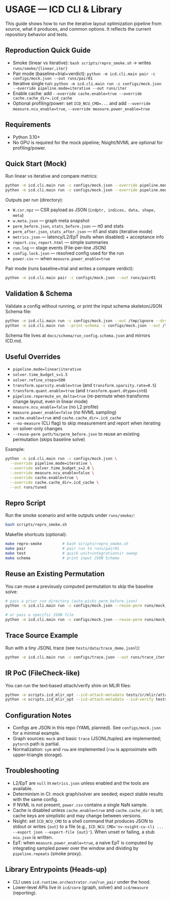 # USAGE — ICD CLI & Library

This guide shows how to run the iterative layout optimization pipeline from source, what it produces, and common options. It reflects the current repository behavior and tests.

## Reproduction Quick Guide
- Smoke (linear vs iterative): `bash scripts/repro_smoke.sh` → writes `runs/smoke/{linear,iter}`
- Pair mode (baseline+trial+verdict): `python -m icd.cli.main pair -c configs/mock.json --out runs/pair01`
- Iterative single run: `python -m icd.cli.main run -c configs/mock.json --override pipeline.mode=iterative --out runs/iter`
- Enable cache: add `--override cache.enable=true --override cache.cache_dir=.icd_cache`
- Optional profiling/power: set `ICD_NCU_CMD=...` and add `--override measure.ncu_enable=true`, `--override measure.power_enable=true`

## Requirements
- Python 3.10+
- No GPU is required for the mock pipeline; Nsight/NVML are optional for profiling/power.

## Quick Start (Mock)

Run linear vs iterative and compare metrics:

```bash
python -m icd.cli.main run -c configs/mock.json --override pipeline.mode=linear   --out runs/mock_linear
python -m icd.cli.main run -c configs/mock.json --override pipeline.mode=iterative --out runs/mock_iter
```

Outputs per run (directory):
- `W.csr.npz` — CSR payload as JSON (`indptr, indices, data, shape, meta`)
- `w.meta.json` — graph meta snapshot
- `perm_before.json`, `stats_before.json` — π0 and stats
- `perm_after.json`, `stats_after.json` — π1 and stats (iterative mode)
- `metrics.json` — latency/L2/EpT (nulls when disabled) + acceptance info
- `report.csv`, `report.html` — simple summaries
- `run.log` — stage events (File-per-line JSON)
- `config.lock.json` — resolved config used for the run
- `power.csv` — when `measure.power_enable=true`

Pair mode (runs baseline+trial and writes a compare verdict):

```bash
python -m icd.cli.main pair -c configs/mock.json --out runs/pair01
```

## Validation & Schema

Validate a config without running, or print the input schema skeleton/JSON Schema file:

```bash
python -m icd.cli.main run -c configs/mock.json --out /tmp/ignore --dry-run
python -m icd.cli.main run --print-schema -c configs/mock.json --out /tmp/ignore
```

Schema file lives at `docs/schema/run_config.schema.json` and mirrors ICD.md.

## Useful Overrides
- `pipeline.mode=linear|iterative`
- `solver.time_budget_s=1.5`
- `solver.refine_steps=500`
- `transform.sparsity.enable=true` (and `transform.sparsity.rate=0.5`)
- `transform.quant.enable=true` (and `transform.quant.dtype=int8`)
- `pipeline.repermute_on_delta=true` (re-permute when transforms change layout, even in linear mode)
- `measure.ncu_enable=false` (no L2 profile)
- `measure.power_enable=false` (no NVML sampling)
- `cache.enable=true` and `cache.cache_dir=.icd_cache`
- `--no-measure` (CLI flag) to skip measurement and report when iterating on solver-only changes
 - `--reuse-perm path/to/perm_before.json` to reuse an existing permutation (skips baseline solve)

Example:

```bash
python -m icd.cli.main run -c configs/mock.json \
  --override pipeline.mode=iterative \
  --override solver.time_budget_s=2.0 \
  --override measure.ncu_enable=false \
  --override cache.enable=true \
  --override cache.cache_dir=.icd_cache \
  --out runs/tuned
```

## Repro Script

Run the smoke scenario and write outputs under `runs/smoke/`:

```bash
bash scripts/repro_smoke.sh
```

Makefile shortcuts (optional):

```bash
make repro-smoke         # bash scripts/repro_smoke.sh
make pair                # pair run to runs/pair01
make test                # quick unit+integration+ir sweep
make schema              # print input JSON Schema
```

## Reuse an Existing Permutation

You can reuse a previously computed permutation to skip the baseline solve:

```bash
# pass a prior run directory (auto-picks perm_before.json)
python -m icd.cli.main run -c configs/mock.json --reuse-perm runs/mock_linear --out runs/reuse_example

# or pass a specific JSON file
python -m icd.cli.main run -c configs/mock.json --reuse-perm runs/mock_linear/perm_before.json --out runs/reuse_example2
```

## Trace Source Example

Run with a tiny JSONL trace (see `tests/data/trace_demo.jsonl`):

```bash
python -m icd.cli.main run -c configs/trace.json --out runs/trace_iter
```

## IR PoC (FileCheck‑like)

You can run the text‑based attach/verify shim on MLIR files:

```bash
python -m scripts.icd_mlir_opt --icd-attach-metadata tests/ir/mlir/attach_basic.mlir
python -m scripts.icd_mlir_opt --icd-attach-metadata --icd-verify tests/ir/mlir/attach_verify_mix.mlir
```

## Configuration Notes
- Configs are JSON in this repo (YAML planned). See `configs/mock.json` for a minimal example.
- Graph sources: `mock` and basic `trace` (JSONL/tuples) are implemented; `pytorch` path is partial.
- Normalization: `sym` and `row` are implemented (`row` is approximate with upper-triangle storage).

## Troubleshooting
- L2/EpT are `null` in `metrics.json` unless enabled and the tools are available.
- Determinism in CI: mock graph/solver are seeded; expect stable results with the same config.
- If NVML is not present, `power.csv` contains a single NaN sample.
- Cache is disabled unless `cache.enable=true` and `cache.cache_dir` is set; cache keys are simplistic and may change between versions.
- Nsight: set `ICD_NCU_CMD` to a shell command that produces JSON to stdout or writes `{out}` to a file (e.g., `ICD_NCU_CMD='nv-nsight-cu-cli ... --export json --export-file {out}'`). When unset or failing, a stub `ncu.json` is written.
 - EpT: when `measure.power_enable=true`, a naive EpT is computed by integrating sampled power over the window and dividing by `pipeline.repeats` (smoke proxy).

## Library Entrypoints (Heads‑up)
- CLI uses `icd.runtime.orchestrator.run`/`run_pair` under the hood.
- Lower‑level APIs live in `icd/core` (graph, solver) and `icd/measure` (reporting).
